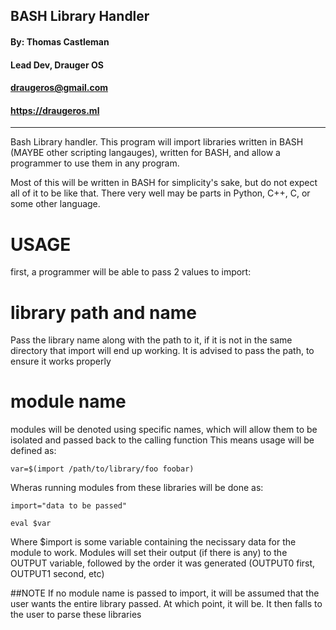 ## **BASH Library Handler** ##
#### By: Thomas Castleman 
#### Lead Dev, Drauger OS
#### <draugeros@gmail.com>
#### https://draugeros.ml
---
Bash Library handler. This program will import libraries written in BASH (MAYBE other scripting langauges), written for BASH, and allow a programmer to use them in any program.

Most of this will be written in BASH for simplicity's sake, but do not expect all of it to be like that. There very well may be parts in Python, C++, C, or some other language.

#   USAGE
first, a programmer will be able to pass 2 values to import:
#   library path and name
Pass the library name along with the path to it, if it is not in the same directory that import will end up working. It is advised to pass the path, to ensure it works properly

#   module name
modules will be denoted using specific names, which will allow them to be isolated and passed back to the calling function
This means usage will be defined as:

   `var=$(import /path/to/library/foo foobar)`

Wheras running modules from these libraries will be done as:

   `import="data to be passed"`
   
   `eval $var`

Where $import is some variable containing the necissary data for the module to work.
Modules will set their output (if there is any) to the OUTPUT variable, followed by the order it was generated (OUTPUT0 first, OUTPUT1 second, etc)

##NOTE
   If no module name is passed to import, it will be assumed that the user wants the entire library passed. At which point, it will be. 
   It then falls to the user to parse these libraries
